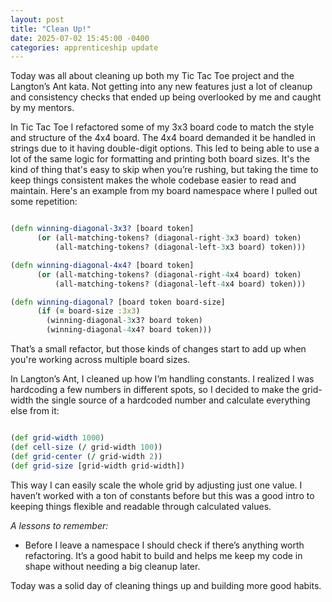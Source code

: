 ```yaml
---
layout: post
title: "Clean Up!"
date: 2025-07-02 15:45:00 -0400
categories: apprenticeship update
---
```


Today was all about cleaning up both my Tic Tac Toe project and the Langton’s
Ant kata. Not getting into any new features just a lot of cleanup and
consistency checks that ended up being overlooked by me and caught by my mentors.

In Tic Tac Toe I refactored some of my 3x3 board code to match the style and
structure of the 4x4 board. The 4x4 board demanded it be handled in strings due
to it having double-digit options. This led to being able to use a lot of the
same logic for formatting and printing both board sizes. It's the kind of thing
that's easy to skip when you’re rushing, but taking the time to keep things
consistent makes the whole codebase easier to read and maintain. Here's an
example from my board namespace where I pulled out some repetition:

```clojure

(defn winning-diagonal-3x3? [board token]
      (or (all-matching-tokens? (diagonal-right-3x3 board) token)
          (all-matching-tokens? (diagonal-left-3x3 board) token)))

(defn winning-diagonal-4x4? [board token]
      (or (all-matching-tokens? (diagonal-right-4x4 board) token)
          (all-matching-tokens? (diagonal-left-4x4 board) token)))

(defn winning-diagonal? [board token board-size]
      (if (= board-size :3x3)
        (winning-diagonal-3x3? board token)
        (winning-diagonal-4x4? board token)))

```

That’s a small refactor, but those kinds of changes start to add up when you're
working across multiple board sizes.

In Langton’s Ant, I cleaned up how I’m handling constants. I realized I was
hardcoding a few numbers in different spots, so I decided to make the grid-width
the single source of a hardcoded number and calculate everything else from it:

```clojure

(def grid-width 1000)
(def cell-size (/ grid-width 100))
(def grid-center (/ grid-width 2))
(def grid-size [grid-width grid-width])

```

This way I can easily scale the whole grid by adjusting just one value. I
haven’t worked with a ton of constants before but this was a good intro to
keeping things flexible and readable through calculated values.

*A lessons to remember:*

- Before I leave a namespace I should check if there’s anything worth
  refactoring. It’s a good habit to build and helps me keep my code in shape
  without needing a big cleanup later.

Today was a solid day of cleaning things up and building more good habits.